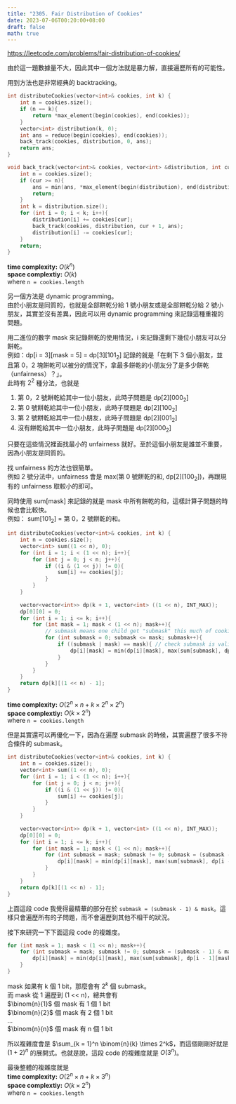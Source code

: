 ```yaml
---
title: "2305. Fair Distribution of Cookies"
date: 2023-07-06T00:20:00+08:00
draft: false
math: true
---
```


https://leetcode.com/problems/fair-distribution-of-cookies/

由於這一題數據量不大，因此其中一個方法就是暴力解，直接遍歷所有的可能性。  

用到方法也是非常經典的 backtracking。
```c++ {linenos=true}
int distributeCookies(vector<int>& cookies, int k) {
    int n = cookies.size();
    if (n == k){
        return *max_element(begin(cookies), end(cookies));
    }
    vector<int> distribution(k, 0);
    int ans = reduce(begin(cookies), end(cookies));
    back_track(cookies, distribution, 0, ans);
    return ans;
}

void back_track(vector<int>& cookies, vector<int> &distribution, int cur, int &ans){
    int n = cookies.size();
    if (cur >= n){
        ans = min(ans, *max_element(begin(distribution), end(distribution)));
        return;
    }
    int k = distribution.size();
    for (int i = 0; i < k; i++){
        distribution[i] += cookies[cur];
        back_track(cookies, distribution, cur + 1, ans);
        distribution[i] -= cookies[cur];
    }
    return;
}
```

**time complexity:** $O(k^n)$  
**space complextiy:** $O(k)$  
where `n = cookies.length`

另一個方法是 dynamic programming。  
由於小朋友是同質的，也就是全部餅乾分給 1 號小朋友或是全部餅乾分給 2 號小朋友，其實並沒有差異，因此可以用 dynamic programming 來記錄這種重複的問題。  

用二進位的數字 mask 來記錄餅乾的使用情況，i 來記錄還剩下幾位小朋友可以分餅乾。  
例如：dp[i = 3][mask = 5] = dp[3][$101_2$] 記錄的就是「在剩下 3 個小朋友，並且第 0，2 塊餅乾可以被分的情況下，拿最多餅乾的小朋友分了是多少餅乾（unfairness）？」。  
此時有 $2^2$ 種分法，也就是

1. 第 0，2 號餅乾給其中一位小朋友，此時子問題是 dp[2][$000_2$]
2. 第 0 號餅乾給其中一位小朋友，此時子問題是 dp[2][$100_2$]
3. 第 2 號餅乾給其中一位小朋友，此時子問題是 dp[2][$001_2$]
4. 沒有餅乾給其中一位小朋友，此時子問題是 dp[2][$000_2$]

只要在這些情況裡面找最小的 unfairness 就好。至於這個小朋友是誰並不重要，因為小朋友是同質的。  

找 unfairness 的方法也很簡單。  
例如 2 號分法中，unfairness 會是 max(第 0 號餅乾的和, dp[2][$100_2$])，再跟現有的 unfairness 取較小的即可。  

同時使用 sum[mask] 來記錄的就是 mask 中所有餅乾的和，這樣計算子問題的時候也會比較快。  
例如： sum[$101_2$] = 第 0，2 號餅乾的和。  

```c++ {linenos=true}
int distributeCookies(vector<int>& cookies, int k) {
    int n = cookies.size();
    vector<int> sum((1 << n), 0);
    for (int i = 1; i < (1 << n); i++){
        for (int j = 0; j < n; j++){
            if ((i & (1 << j)) != 0){
                sum[i] += cookies[j];
            }
        }
    }
    
    vector<vector<int>> dp(k + 1, vector<int> ((1 << n), INT_MAX));
    dp[0][0] = 0;
    for (int i = 1; i <= k; i++){
        for (int mask = 1; mask < (1 << n); mask++){
            // submask means one child get "submask" this much of cookies, which is sum[submask]
            for (int submask = 0; submask <= mask; submask++){
                if ((submask | mask) == mask){ // check submask is valid or not
                    dp[i][mask] = min(dp[i][mask], max(sum[submask], dp[i - 1][mask ^ submask]));
                }
            }
        }
    }
    return dp[k][(1 << n) - 1];
}
```

**time complexity:** $O(2^n \times n + k \times 2^n \times 2^n)$  
**space complextiy:** $O(k \times 2^n)$  
where `n = cookies.length`

但是其實還可以再優化一下，因為在遍歷 submask 的時候，其實遍歷了很多不符合條件的 submask。

```c++ {linenos=true}
int distributeCookies(vector<int>& cookies, int k) {
    int n = cookies.size();
    vector<int> sum((1 << n), 0);
    for (int i = 1; i < (1 << n); i++){
        for (int j = 0; j < n; j++){
            if ((i & (1 << j)) != 0){
                sum[i] += cookies[j];
            }
        }
    }
    
    vector<vector<int>> dp(k + 1, vector<int> ((1 << n), INT_MAX));
    dp[0][0] = 0;
    for (int i = 1; i <= k; i++){
        for (int mask = 1; mask < (1 << n); mask++){
            for (int submask = mask; submask != 0; submask = (submask - 1) & mask){ // 改了這裡
                dp[i][mask] = min(dp[i][mask], max(sum[submask], dp[i - 1][mask ^ submask]));
            }
        }
    }
    return dp[k][(1 << n) - 1];
}
```

上面這段 code 我覺得最精華的部分在於 `submask = (submask - 1) & mask`。這樣只會遍歷所有的子問題，而不會遍歷到其他不相干的狀況。

接下來研究一下下面這段 code 的複雜度。  
```c++ {linenos=true}
for (int mask = 1; mask < (1 << n); mask++){
    for (int submask = mask; submask != 0; submask = (submask - 1) & mask){
        dp[i][mask] = min(dp[i][mask], max(sum[submask], dp[i - 1][mask ^ submask]));
    }
}
```
mask 如果有 k 個 1 bit，那麼會有 $2^k$ 個 submask。  
而 mask 從 1 遍歷到 (1 << n)，總共會有  
$\binom{n}{1}$ 個 mask 有 1 個 1 bit  
$\binom{n}{2}$ 個 mask 有 2 個 1 bit  
...  
$\binom{n}{n}$ 個 mask 有 n 個 1 bit  

所以複雜度會是
$\sum_{k = 1}^n \binom{n}{k} \times 2^k$，而這個剛剛好就是 $(1+2)^n$
的展開式。也就是說，這段 code 的複雜度就是 $O(3^n)$。

最後整體的複雜度就是  
**time complexity:** $O(2^n \times n + k \times 3^n)$  
**space complextiy:** $O(k \times 2^n)$  
where `n = cookies.length`